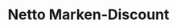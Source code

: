 ---
title: "Netto Marken-Discount"
url: /auerbach/netto-marken-discount-bahnhofstrasse/
shop: Supermarkt
---